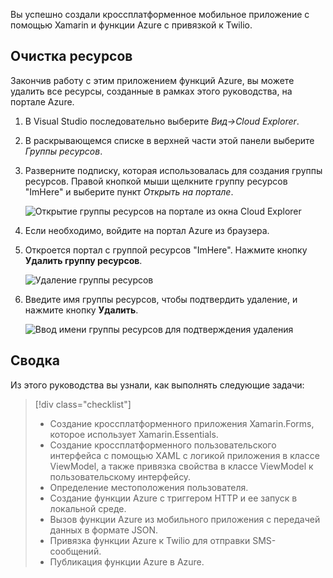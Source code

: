 Вы успешно создали кроссплатформенное мобильное приложение с помощью Xamarin и функции Azure с привязкой к Twilio.

## <a name="clean-up-resources"></a>Очистка ресурсов

Закончив работу с этим приложением функций Azure, вы можете удалить все ресурсы, созданные в рамках этого руководства, на портале Azure.

1. В Visual Studio последовательно выберите *Вид->Cloud Explorer*.

2. В раскрывающемся списке в верхней части этой панели выберите *Группы ресурсов*.

3. Разверните подписку, которая использовалась для создания группы ресурсов. Правой кнопкой мыши щелкните группу ресурсов "ImHere" и выберите пункт *Открыть на портале*.

    ![Открытие группы ресурсов на портале из окна Cloud Explorer](../media-drafts/9-open-resource-group-in-portal.png)

4. Если необходимо, войдите на портал Azure из браузера.

5. Откроется портал с группой ресурсов "ImHere". Нажмите кнопку **Удалить группу ресурсов**.

    ![Удаление группы ресурсов](../media-drafts/9-delete-resource-group.png)

6. Введите имя группы ресурсов, чтобы подтвердить удаление, и нажмите кнопку **Удалить**.

    ![Ввод имени группы ресурсов для подтверждения удаления](../media-drafts/9-confirm-delete-resource-group.png)

## <a name="summary"></a>Сводка

Из этого руководства вы узнали, как выполнять следующие задачи:
> [!div class="checklist"]
> * Создание кроссплатформенного приложения Xamarin.Forms, которое использует Xamarin.Essentials.
> * Создание кроссплатформенного пользовательского интерфейса с помощью XAML с логикой приложения в классе ViewModel, а также привязка свойства в классе ViewModel к пользовательскому интерфейсу.
> * Определение местоположения пользователя.
> * Создание функции Azure с триггером HTTP и ее запуск в локальной среде.
> * Вызов функции Azure из мобильного приложения с передачей данных в формате JSON.
> * Привязка функции Azure к Twilio для отправки SMS-сообщений.
> * Публикация функции Azure в Azure.
